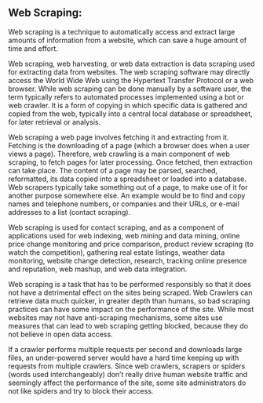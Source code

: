 ## Web Scraping:

Web scraping is a technique to automatically access and extract large amounts of information from a website, which can save a huge amount of time and effort.

Web scraping, web harvesting, or web data extraction is data scraping used for extracting data from websites. The web scraping software may directly access the World Wide Web using the Hypertext Transfer Protocol or a web browser. While web scraping can be done manually by a software user, the term typically refers to automated processes implemented using a bot or web crawler. It is a form of copying in which specific data is gathered and copied from the web, typically into a central local database or spreadsheet, for later retrieval or analysis.

Web scraping a web page involves fetching it and extracting from it. Fetching is the downloading of a page (which a browser does when a user views a page). Therefore, web crawling is a main component of web scraping, to fetch pages for later processing. Once fetched, then extraction can take place. The content of a page may be parsed, searched, reformatted, its data copied into a spreadsheet or loaded into a database. Web scrapers typically take something out of a page, to make use of it for another purpose somewhere else. An example would be to find and copy names and telephone numbers, or companies and their URLs, or e-mail addresses to a list (contact scraping).

Web scraping is used for contact scraping, and as a component of applications used for web indexing, web mining and data mining, online price change monitoring and price comparison, product review scraping (to watch the competition), gathering real estate listings, weather data monitoring, website change detection, research, tracking online presence and reputation, web mashup, and web data integration.

Web scraping is a task that has to be performed responsibly so that it does not have a detrimental effect on the sites being scraped. Web Crawlers can retrieve data much quicker, in greater depth than humans, so bad scraping practices can have some impact on the performance of the site. While most websites may not have anti-scraping mechanisms, some sites use measures that can lead to web scraping getting blocked, because they do not believe in open data access.

If a crawler performs multiple requests per second and downloads large files, an under-powered server would have a hard time keeping up with requests from multiple crawlers. Since web crawlers, scrapers or spiders (words used interchangeably) don’t really drive human website traffic and seemingly affect the performance of the site, some site administrators do not like spiders and try to block their access.

